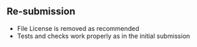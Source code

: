 ## Re-submission
- File License is removed as recommended
- Tests and checks work properly as in the initial submission
